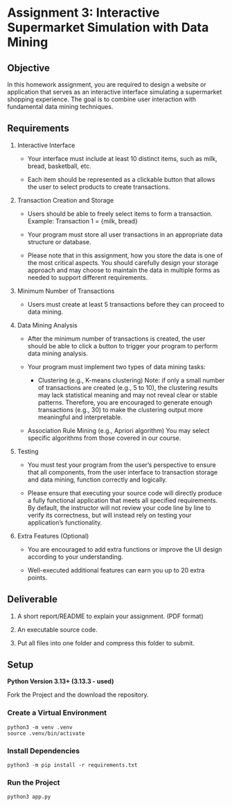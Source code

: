 # Assignment 3: Interactive Supermarket Simulation with Data Mining

## Objective

In this homework assignment, you are required to design a website or application that serves as an interactive interface simulating a supermarket shopping experience. The goal is to combine user interaction with fundamental data mining techniques.

## Requirements

1.  Interactive Interface

    - Your interface must include at least 10 distinct items, such as milk, bread, basketball, etc.

    - Each item should be represented as a clickable button that allows the user to select products to create transactions.

2.  Transaction Creation and Storage

    - Users should be able to freely select items to form a transaction.
      Example: Transaction 1 = {milk, bread}

    - Your program must store all user transactions in an appropriate data structure or database.

    - Please note that in this assignment, how you store the data is one of the most critical aspects. You should carefully design your storage approach and may choose to maintain the data in multiple forms as needed to support different requirements.

3.  Minimum Number of Transactions

    - Users must create at least 5 transactions before they can proceed to data mining.

4.  Data Mining Analysis

    - After the minimum number of transactions is created, the user should be able to click
      a button to trigger your program to perform data mining analysis.

    - Your program must implement two types of data mining tasks:

      - Clustering (e.g., K-means clustering)
        Note: if only a small number of transactions are created (e.g., 5 to 10), the
        clustering results may lack statistical meaning and may not reveal clear or stable
        patterns. Therefore, you are encouraged to generate enough transactions (e.g., 30) to make the clustering output more meaningful and interpretable.

    - Association Rule Mining (e.g., Apriori algorithm) You may select specific algorithms from those covered in our course.

5.  Testing

    - You must test your program from the user’s perspective to ensure that all components, from the user interface to transaction storage and data mining, function correctly and logically.

    - Please ensure that executing your source code will directly produce a fully functional application that meets all specified requirements. By default, the instructor will not review your code line by line to verify its correctness, but will instead rely on testing your application’s functionality.

6.  Extra Features (Optional)

    - You are encouraged to add extra functions or improve the UI design according to your understanding.

    - Well-executed additional features can earn you up to 20 extra points.

## Deliverable

1.  A short report/README to explain your assignment. (PDF format)

2.  An executable source code.

3.  Put all files into one folder and compress this folder to submit.

## Setup

**Python Version 3.13+ (3.13.3 - used)**

Fork the Project and the download the repository.

### Create a Virtual Environment

```
python3 -m venv .venv
source .venv/bin/activate
```

### Install Dependencies

```
python3 -m pip install -r requirements.txt
```

### Run the Project

```
python3 app.py
```
